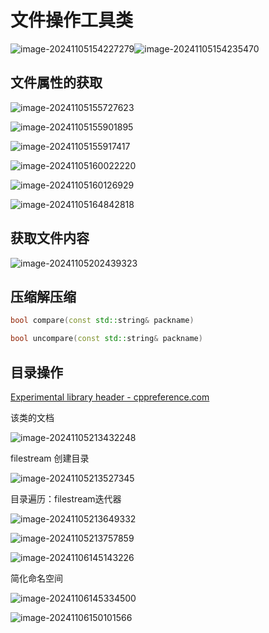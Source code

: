 # 文件操作工具类

![image-20241105154227279](D:\code\study\notes_stu\c++_note\picture\image-20241105154227279.png)![image-20241105154235470](D:\code\study\notes_stu\c++_note\picture\image-20241105154235470.png)

## 文件属性的获取

![image-20241105155727623](D:\code\study\notes_stu\c++_note\picture\image-20241105155727623.png)

![image-20241105155901895](D:\code\study\notes_stu\c++_note\picture\image-20241105155901895.png)

![image-20241105155917417](D:\code\study\notes_stu\c++_note\picture\image-20241105155917417.png)

![image-20241105160022220](D:\code\study\notes_stu\c++_note\picture\image-20241105160022220.png)

![image-20241105160126929](D:\code\study\notes_stu\c++_note\picture\image-20241105160126929.png)

![image-20241105164842818](D:\code\study\notes_stu\c++_note\picture\image-20241105164842818.png)

## 获取文件内容

![image-20241105202439323](D:\code\study\notes_stu\c++_note\picture\image-20241105202439323.png)

## 压缩解压缩

```C++
bool compare(const std::string& packname)

bool uncompare(const std::string& packname)
```

## 目录操作

[Experimental library header  - cppreference.com](https://en.cppreference.com/w/cpp/header/experimental/filesystem)

该类的文档

![image-20241105213432248](D:\code\study\notes_stu\c++_note\picture\image-20241105213432248.png)

filestream 创建目录

![image-20241105213527345](D:\code\study\notes_stu\c++_note\picture\image-20241105213527345.png)

目录遍历：filestream迭代器

![image-20241105213649332](D:\code\study\notes_stu\c++_note\picture\image-20241105213649332.png)

![image-20241105213757859](D:\code\study\notes_stu\c++_note\picture\image-20241105213757859.png)

![image-20241106145143226](D:\code\study\notes_stu\c++_note\picture\image-20241106145143226.png)

简化命名空间

![image-20241106145334500](D:\code\study\notes_stu\c++_note\picture\image-20241106145334500.png)

![image-20241106150101566](D:\code\study\notes_stu\c++_note\picture\image-20241106150101566.png)